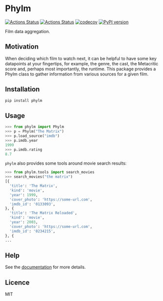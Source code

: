 # Phylm

[![Actions Status](https://github.com/dbatten5/phylm/workflows/Tests/badge.svg)](https://github.com/dbatten5/phylm/actions)
[![Actions Status](https://github.com/dbatten5/phylm/workflows/Release/badge.svg)](https://github.com/dbatten5/phylm/actions)
[![codecov](https://codecov.io/gh/dbatten5/phylm/branch/master/graph/badge.svg?token=P233M48EA6)](https://codecov.io/gh/dbatten5/phylm)
[![PyPI version](https://badge.fury.io/py/phylm.svg)](https://badge.fury.io/py/phylm)

Film data aggregation.

## Motivation

When deciding which film to watch next, it can be helpful to have some key datapoints at
your fingertips, for example, the genre, the cast, the Metacritic score and, perhaps
most importantly, the runtime. This package provides a Phylm class to gather information
from various sources for a given film.

## Installation

```bash
pip install phylm
```

## Usage

```python
>>> from phylm import Phylm
>>> p = Phylm("The Matrix")
>>> p.load_source("imdb")
>>> p.imdb.year
1999
>>> p.imdb.rating
8.7
```

`phylm` also provides some tools around movie search results:

```python
>>> from phylm.tools import search_movies
>>> search_movies("the matrix")
[{
  'title': 'The Matrix',
  'kind': 'movie',
  'year': 1999,
  'cover_photo': 'https://some-url.com',
  'imdb_id': '0133093',
}, {
  'title': 'The Matrix Reloaded',
  'kind': 'movie',
  'year': 2003,
  'cover_photo': 'https://some-url.com',
  'imdb_id': '0234215',
}, {
...
```

## Help

See the [documentation](https://dbatten5.github.io/phylm) for more details.

## Licence

MIT

